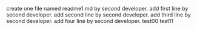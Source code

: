 create one file named readme1.md by second developer.
add first line by second developer.
add second line by second developer.
add third line by second developer.
add four line by second developer.
test00
test11
